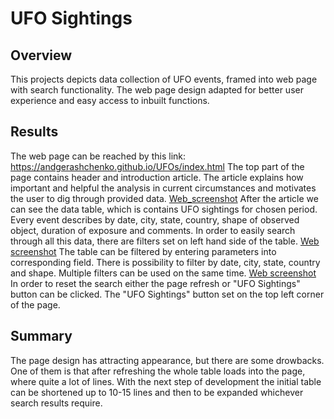 # UFO Sightings

## Overview
This projects depicts data collection of UFO events, framed into web page with search functionality. The web page design adapted for better user experience and easy access to inbuilt functions.

## Results
The web page can be reached by this link: https://andgerashchenko.github.io/UFOs/index.html
The top part of the page contains header and introduction article. The article explains how important and helpful the analysis in current circumstances and motivates the user to dig through provided data. [Web_screenshot](https://github.com/andgerashchenko/UFOs/blob/6b52a405c15630e166fd2d78eac81a84c58495ed/resources/UFO%20web1.png)
After the article we can see the data table, which is contains UFO sightings for chosen period. Every event describes by date, city, state, country, shape of observed object, duration of exposure and comments. In order to easily search through all this data, there are filters set on left hand side of the table. [Web screenshot](https://github.com/andgerashchenko/UFOs/blob/6b52a405c15630e166fd2d78eac81a84c58495ed/resources/UFO%20web2.png)
The table can be filtered by entering parameters into corresponding field. There is possibility to filter by date, city, state, country and shape. Multiple filters can be used on the same time. [Web screenshot](https://github.com/andgerashchenko/UFOs/blob/6b52a405c15630e166fd2d78eac81a84c58495ed/resources/UFO%20web3.png)
In order to reset the search either the page refresh or "UFO Sightings" button can be clicked. The "UFO Sightings" button set on the top left corner of the page.

## Summary
The page design has attracting appearance, but there are some drowbacks. One of them is that after refreshing the whole table loads into the page, where quite a lot of lines. With the next step of development the initial table can be shortened up to 10-15 lines and then to be expanded whichever search results require.

